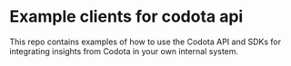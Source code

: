 # Example clients for codota api

This repo contains examples of how to use the Codota API and SDKs for integrating insights from Codota in your own internal system.
